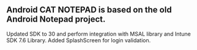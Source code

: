 ## Android CAT NOTEPAD is based on the old Android Notepad project.
Updated SDK to 30 and perform integration with MSAL library and Intune SDK 7.6 Library.
Added SplashScreen for login validation.
